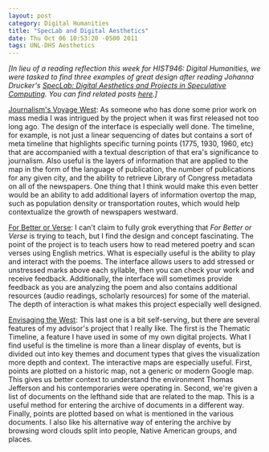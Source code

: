 ```yaml
---
layout: post
category: Digital Humanities
title: "SpecLab and Digital Aesthetics"
date: Thu Oct 06 10:53:20 -0500 2011
tags: UNL-DHS Aesthetics
---
```


*[In lieu of a reading reflection this week for HIST946: Digital Humanities, we were tasked to find three examples of great design after reading Johanna Drucker's *[SpecLab: Digital Aesthetics and Projects in Speculative Computing](http://www.amazon.com/SpecLab-Aesthetics-Projects-Speculative-Computing/dp/0226165086/ref=sr_1_1?ie=UTF8&qid=1317916507&sr=8-1)*. You can find related posts [here](http://jasonheppler.org/the-digital-humanities-seminar.html).]*

[Journalism's Voyage West](http://www.stanford.edu/group/ruralwest/cgi-bin/drupal/visualizations/us_newspapers): As someone who has done some prior work on mass media I was intrigued by the project when it was first released not too long ago. The design of the interface is especially well done. The timeline, for example, is not just a linear sequencing of dates but contains a sort of meta timeline that highlights specific turning points (1775, 1930, 1960, etc) that are accompanied with a textual description of that era's significance to journalism. Also useful is the layers of information that are applied to the map in the form of the language of publication, the number of publications for any given city, and the ability to retrieve Library of Congress metadata on all of the newspapers. One thing that I think would make this even better would be an ability to add additional layers of information overtop the map, such as population density or transportation routes, which would help contextualize the growth of newspapers westward.

[For Better or Verse](http://prosody.lib.virginia.edu/): I can't claim to fully grok everything that *For Better or Verse* is trying to teach, but I find the design and concept fascinating. The point of the project is to teach users how to read metered poetry and scan verses using English metrics. What is especially useful is the ability to play and interact with the poems. The interface allows users to add stressed or unstressed marks above each syllable, then you can check your work and receive feedback. Additionally, the interface will sometimes provide feedback as you are analyzing the poem and also contains additional resources (audio readings, scholarly resources) for some of the material. The depth of interaction is what makes this project especially well designed.

[Envisaging the West](http://jeffersonswest.unl.edu/): This last one is a bit self-serving, but there are several features of my advisor's project that I really like. The first is the Thematic Timeline, a feature I have used in some of my own digital projects. What I find useful is the timeline is more than a linear display of events, but is divided out into key themes and document types that gives the visualization more depth and context. The interactive maps are especially useful. First, points are plotted on a historic map, not a generic or modern Google map. This gives us better context to understand the environment Thomas Jefferson and his contemporaries were operating in. Second, we're given a list of documents on the lefthand side that are related to the map. This is a useful method for entering the archive of documents in a different way. Finally, points are plotted based on what is mentioned in the various documents. I also like his alternative way of entering the archive by browsing word clouds split into people, Native American groups, and places.
